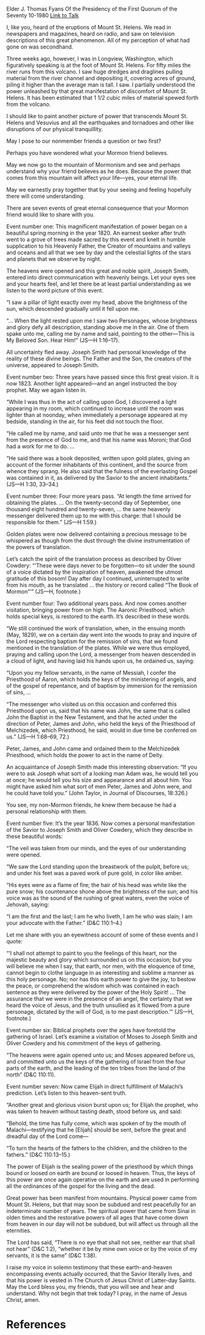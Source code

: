 Elder J. Thomas Fyans
Of the Presidency of the First Quorum of the Seventy
10-1980
[Link to Talk](https://www.churchofjesuschrist.org/study/general-conference/1980/10/seven-events-of-great-consequence?lang=eng)

I, like you, heard of the eruptions of Mount St. Helens. We read in newspapers and magazines, heard on radio, and saw on television descriptions of this great phenomenon. All of my perception of what had gone on was secondhand.

Three weeks ago, however, I was in Longview, Washington, which figuratively speaking is at the foot of Mount St. Helens. For fifty miles the river runs from this volcano. I saw huge dredges and draglines pulling material from the river channel and depositing it, covering acres of ground, piling it higher than the average man is tall. I saw. I partially understood the power unleashed by that great manifestation of discomfort of Mount St. Helens. It has been estimated that 1 1/2 cubic miles of material spewed forth from the volcano.

I should like to paint another picture of power that transcends Mount St. Helens and Vesuvius and all the earthquakes and tornadoes and other like disruptions of our physical tranquillity.

May I pose to our nonmember friends a question or two first?

Perhaps you have wondered what your Mormon friend believes.

May we now go to the mountain of Mormonism and see and perhaps understand why your friend believes as he does. Because the power that comes from this mountain will affect your life—yes, your eternal life.

May we earnestly pray together that by your seeing and feeling hopefully there will come understanding.

There are seven events of great eternal consequence that your Mormon friend would like to share with you.

Event number one: This magnificent manifestation of power began on a beautiful spring morning in the year 1820. An earnest seeker after truth went to a grove of trees made sacred by this event and knelt in humble supplication to his Heavenly Father, the Creator of mountains and valleys and oceans and all that we see by day and the celestial lights of the stars and planets that we observe by night.

The heavens were opened and this great and noble spirit, Joseph Smith, entered into direct communication with heavenly beings. Let your eyes see and your hearts feel, and let there be at least partial understanding as we listen to the word picture of this event.



“I saw a pillar of light exactly over my head, above the brightness of the sun, which descended gradually until it fell upon me.

“… When the light rested upon me I saw two Personages, whose brightness and glory defy all description, standing above me in the air. One of them spake unto me, calling me by name and said, pointing to the other—This is My Beloved Son. Hear Him!” (JS—H 1:16–17).

All uncertainty fled away. Joseph Smith had personal knowledge of the reality of these divine beings. The Father and the Son, the creators of the universe, appeared to Joseph Smith.

Event number two: Three years have passed since this first great vision. It is now 1823. Another light appeared—and an angel instructed the boy prophet. May we again listen in.

“While I was thus in the act of calling upon God, I discovered a light appearing in my room, which continued to increase until the room was lighter than at noonday, when immediately a personage appeared at my bedside, standing in the air, for his feet did not touch the floor.

“He called me by name, and said unto me that he was a messenger sent from the presence of God to me, and that his name was Moroni; that God had a work for me to do. …

“He said there was a book deposited, written upon gold plates, giving an account of the former inhabitants of this continent, and the source from whence they sprang. He also said that the fulness of the everlasting Gospel was contained in it, as delivered by the Savior to the ancient inhabitants.” (JS—H 1:30, 33–34.)

Event number three: Four more years pass. “At length the time arrived for obtaining the plates. … On the twenty-second day of September, one thousand eight hundred and twenty-seven, … the same heavenly messenger delivered them up to me with this charge: that I should be responsible for them.” (JS—H 1:59.)

Golden plates were now delivered containing a precious message to be whispered as though from the dust through the divine instrumentation of the powers of translation.

Let’s catch the spirit of the translation process as described by Oliver Cowdery: “‘These were days never to be forgotten—to sit under the sound of a voice dictated by the inspiration of heaven, awakened the utmost gratitude of this bosom! Day after day I continued, uninterrupted to write from his mouth, as he translated … the history or record called “The Book of Mormon”’” (JS—H, footnote.)

Event number four: Two additional years pass. And now comes another visitation, bringing power from on high. The Aaronic Priesthood, which holds special keys, is restored to the earth. It’s described in these words.

“We still continued the work of translation, when, in the ensuing month (May, 1829), we on a certain day went into the woods to pray and inquire of the Lord respecting baptism for the remission of sins, that we found mentioned in the translation of the plates. While we were thus employed, praying and calling upon the Lord, a messenger from heaven descended in a cloud of light, and having laid his hands upon us, he ordained us, saying:

“Upon you my fellow servants, in the name of Messiah, I confer the Priesthood of Aaron, which holds the keys of the ministering of angels, and of the gospel of repentance, and of baptism by immersion for the remission of sins, …

“The messenger who visited us on this occasion and conferred this Priesthood upon us, said that his name was John, the same that is called John the Baptist in the New Testament, and that he acted under the direction of Peter, James and John, who held the keys of the Priesthood of Melchizedek, which Priesthood, he said, would in due time be conferred on us.” (JS—H 1:68–69, 72.)

Peter, James, and John came and ordained them to the Melchizedek Priesthood, which holds the power to act in the name of Deity.

An acquaintance of Joseph Smith made this interesting observation: “If you were to ask Joseph what sort of a looking man Adam was, he would tell you at once; he would tell you his size and appearance and all about him. You might have asked him what sort of men Peter, James and John were, and he could have told you.” (John Taylor, in Journal of Discourses, 18:326.)

You see, my non-Mormon friends, he knew them because he had a personal relationship with them.

Event number five: It’s the year 1836. Now comes a personal manifestation of the Savior to Joseph Smith and Oliver Cowdery, which they describe in these beautiful words:

“The veil was taken from our minds, and the eyes of our understanding were opened.

“We saw the Lord standing upon the breastwork of the pulpit, before us; and under his feet was a paved work of pure gold, in color like amber.

“His eyes were as a flame of fire; the hair of his head was white like the pure snow; his countenance shone above the brightness of the sun; and his voice was as the sound of the rushing of great waters, even the voice of Jehovah, saying:

“I am the first and the last; I am he who liveth, I am he who was slain; I am your advocate with the Father.” (D&C 110:1–4.)

Let me share with you an eyewitness account of some of these events and I quote:

“‘I shall not attempt to paint to you the feelings of this heart, nor the majestic beauty and glory which surrounded us on this occasion; but you will believe me when I say, that earth, nor men, with the eloquence of time, cannot begin to clothe language in as interesting and sublime a manner as this holy personage. No; nor has this earth power to give the joy, to bestow the peace, or comprehend the wisdom which was contained in each sentence as they were delivered by the power of the Holy Spirit! … The assurance that we were in the presence of an angel, the certainty that we heard the voice of Jesus, and the truth unsullied as it flowed from a pure personage, dictated by the will of God, is to me past description.’” (JS—H, footnote.)

Event number six: Biblical prophets over the ages have foretold the gathering of Israel. Let’s examine a visitation of Moses to Joseph Smith and Oliver Cowdery and his commitment of the keys of gathering.

“The heavens were again opened unto us; and Moses appeared before us, and committed unto us the keys of the gathering of Israel from the four parts of the earth, and the leading of the ten tribes from the land of the north” (D&C 110:11).

Event number seven: Now came Elijah in direct fulfillment of Malachi’s prediction. Let’s listen to this heaven-sent truth.

“Another great and glorious vision burst upon us; for Elijah the prophet, who was taken to heaven without tasting death, stood before us, and said:

“Behold, the time has fully come, which was spoken of by the mouth of Malachi—testifying that he [Elijah] should be sent, before the great and dreadful day of the Lord come—

“To turn the hearts of the fathers to the children, and the children to the fathers.” (D&C 110:13–15.)

The power of Elijah is the sealing power of the priesthood by which things bound or loosed on earth are bound or loosed in heaven. Thus, the keys of this power are once again operative on the earth and are used in performing all the ordinances of the gospel for the living and the dead.

Great power has been manifest from mountains. Physical power came from Mount St. Helens, but that may soon be subdued and rest peacefully for an indeterminate number of years. The spiritual power that came from Sinai in olden times and the restorative powers of all ages that have come down from heaven in our day will not be subdued, but will affect us through all the eternities.

The Lord has said, “There is no eye that shall not see, neither ear that shall not hear” (D&C 1:2), “whether it be by mine own voice or by the voice of my servants, it is the same” (D&C 1:38).

I raise my voice in solemn testimony that these earth-and-heaven encompassing events actually occurred, that the Savior literally lives, and that his power is vested in The Church of Jesus Christ of Latter-day Saints. May the Lord bless you, my friends, that you will see and hear and understand. Why not begin that trek today? I pray, in the name of Jesus Christ, amen.

# References

